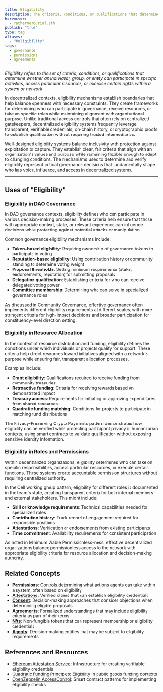 ```yaml
---
title: Eligibility
description: The criteria, conditions, or qualifications that determine whether an agent can participate in activities, access resources, or exercise rights within decentralized systems.
harvester:
  - rathermercurial.eth
publish: "true"
type: tag
aliases:
  - "#eligibility"
tags:
  - governance
  - permissions
  - agreements
---
```


_Eligibility refers to the set of criteria, conditions, or qualifications that determine whether an individual, group, or entity can participate in specific activities, access particular resources, or exercise certain rights within a system or network._

In decentralized contexts, eligibility mechanisms establish boundaries that help balance openness with necessary constraints. They create frameworks for determining who can participate in governance, receive resources, or take on specific roles while maintaining alignment with organizational purpose. Unlike traditional access controls that often rely on centralized gatekeepers, decentralized eligibility systems frequently leverage transparent, verifiable credentials, on-chain history, or cryptographic proofs to establish qualification without requiring trusted intermediaries.

Well-designed eligibility systems balance inclusivity with protection against exploitation or capture. They establish clear, fair criteria that align with an organization's values and purpose while remaining flexible enough to adapt to changing conditions. The mechanisms used to determine and verify eligibility represent critical governance decisions that fundamentally shape who has voice, influence, and access in decentralized systems.

---

## Uses of "Eligibility"

### Eligibility in DAO Governance

In DAO governance contexts, eligibility defines who can participate in various decision-making processes. These criteria help ensure that those with appropriate context, stake, or relevant experience can influence decisions while protecting against potential attacks or manipulation.

Common governance eligibility mechanisms include:

- **Token-based eligibility**: Requiring ownership of governance tokens to participate in voting
- **Reputation-based eligibility**: Using contribution history or community standing to determine voting weight
- **Proposal thresholds**: Setting minimum requirements (stake, endorsements, reputation) for submitting proposals
- **Delegation qualification**: Establishing criteria for who can receive delegated voting power
- **Committee membership**: Determining who can serve in specialized governance roles

As discussed in Community Governance, effective governance often implements different eligibility requirements at different scales, with more stringent criteria for high-impact decisions and broader participation for constituency-level direction setting.

### Eligibility in Resource Allocation

In the context of resource distribution and funding, eligibility defines the conditions under which individuals or projects qualify for support. These criteria help direct resources toward initiatives aligned with a network's purpose while ensuring fair, transparent allocation processes.

Examples include:

- **Grant eligibility**: Qualifications required to receive funding from community treasuries
- **Retroactive funding**: Criteria for receiving rewards based on demonstrated impact
- **Treasury access**: Requirements for initiating or approving expenditures from shared resources
- **Quadratic funding matching**: Conditions for projects to participate in matching fund distributions

The Privacy-Preserving Crypto Payments pattern demonstrates how eligibility can be verified while protecting participant privacy in humanitarian contexts, using smart contracts to validate qualification without exposing sensitive identity information.

### Eligibility in Roles and Permissions

Within decentralized organizations, eligibility determines who can take on specific responsibilities, access particular resources, or execute certain functions. These systems create accountable permission structures without requiring centralized authority.

In the Cell working group pattern, eligibility for different roles is documented in the team's state, creating transparent criteria for both internal members and external stakeholders. This might include:

- **Skill or knowledge requirements**: Technical capabilities needed for specialized roles
- **Contribution history**: Track record of engagement required for responsible positions
- **Attestations**: Verification or endorsements from existing participants
- **Time commitment**: Availability requirements for consistent participation

As noted in Minimum Viable Permissionless-ness, effective decentralized organizations balance permissionless access to the network with appropriate eligibility criteria for resource allocation and decision-making authority.

## Related Concepts

- **[Permissions](tags/permissions.md#)**: Controls determining what actions agents can take within a system, often based on eligibility
- **[Attestations](tags/attestations.md#)**: Verified claims that can establish eligibility credentials
- **[Consent](tags/consent.md#)**: Decision-making approaches that consider objections when determining eligible proposals
- **[Agreements](tags/agreements.md#)**: Formalized understandings that may include eligibility criteria as part of their terms
- **[Nfts](tags/nfts.md#)**: Non-fungible tokens that can represent membership or eligibility credentials
- **[Agents](tags/agents.md#)**: Decision-making entities that may be subject to eligibility requirements

## References and Resources

- [Ethereum Attestation Service](https://attest.sh/): Infrastructure for creating verifiable eligibility credentials
- [Quadratic Funding Principles](https://wtfisqf.com/): Eligibility in public goods funding contexts
- [OpenZeppelin AccessControl](https://docs.openzeppelin.com/contracts/4.x/access-control): Smart contract patterns for implementing eligibility checks